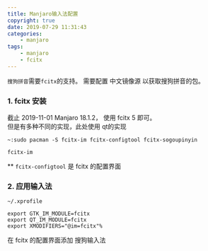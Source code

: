 ```yaml
---
title: Manjaro输入法配置
copyright: true
date: 2019-07-29 11:31:43
categories:
    - manjaro
tags:
    - manjaro
    - fcitx
---
```

`搜狗拼音`需要`fcitx`的支持。
需要配置 中文镜像源 以获取搜狗拼音的包。

<!-- more -->

### **1. fcitx 安装**

截止 2019-11-01 Manjaro 18.1.2， 使用 fcitx 5 即可。        
但是有多种不同的实现，此处使用 qt的实现
```
~:sudo pacman -S fcitx-im fcitx-configtool fcitx-sogoupinyin
```
`fcitx-im` 

** `fcitx-configtool` 是 fcitx 的配置界面

### **2. 应用输入法**

`~/.xprofile`
```
export GTK_IM_MODULE=fcitx
export QT_IM_MODULE=fcitx
export XMODIFIERS="@im=fcitx"%
```
在 fcitx 的配置界面添加 搜狗输入法 

